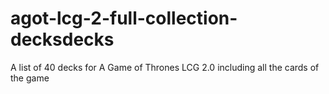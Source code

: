 # agot-lcg-2-full-collection-decksdecks
A list of 40 decks for A Game of Thrones LCG 2.0 including all the cards of the game

